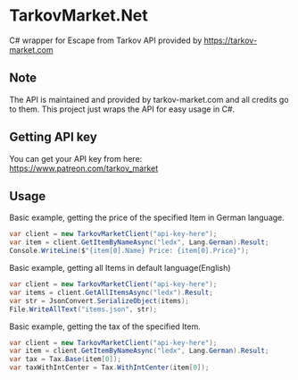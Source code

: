 # TarkovMarket.Net
C# wrapper for Escape from Tarkov API provided by https://tarkov-market.com

## Note
The API is maintained and provided by tarkov-market.com and all credits go to them. This project just wraps the API for easy usage in C#.

## Getting API key
You can get your API key from here: https://www.patreon.com/tarkov_market

## Usage
Basic example, getting the price of the specified Item in German language.
```csharp
var client = new TarkovMarketClient("api-key-here");
var item = client.GetItemByNameAsync("ledx", Lang.German).Result;
Console.WriteLine($"{item[0].Name} Price: {item[0].Price}");
```

Basic example, getting all Items in default language(English)
```csharp
var client = new TarkovMarketClient("api-key-here");
var items = client.GetAllItemsAsync("ledx").Result;
var str = JsonConvert.SerializeObject(items);
File.WriteAllText("items.json", str);
```

Basic example, getting the tax of the specified Item.
```csharp
var client = new TarkovMarketClient("api-key-here");
var item = client.GetItemByNameAsync("ledx", Lang.German).Result;
var tax = Tax.Base(item[0]);
var taxWithIntCenter = Tax.WithIntCenter(item[0]);
```